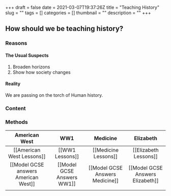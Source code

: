 +++ 
draft = false
date = 2021-03-07T19:37:26Z
title = "Teaching History"
slug = "" 
tags = []
categories = []
thumbnail = "<no value>"
description = ""
+++

## How should we be teaching history?

### Reasons
#### The Usual Suspects
1. Broaden horizons
1. Show how society changes

#### Reality
We are passing on the torch of Human history.

### Content
### Methods


|            American West             |            WW1             |            Medicine             |            Elizabeth             |
|:------------------------------------:|:--------------------------:|:-------------------------------:|:--------------------------------:|
|      [[American West Lessons]]       |      [[WW1 Lessons]]       |      [[Medicine Lessons]]       |      [[Elizabeth Lessons]]       |
| [[Model GCSE answers American West]] | [[Model GCSE Answers WW1]] | [[Model GCSE Answers Medicine]] | [[Model GCSE Answers Elizabeth]] |
|                                      |                            |                                 |                                  |
